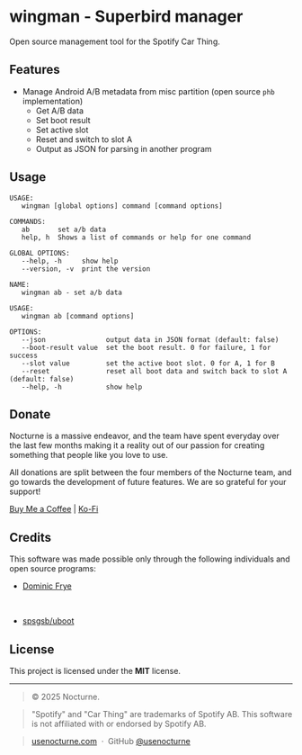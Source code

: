 # wingman - Superbird manager

Open source management tool for the Spotify Car Thing.

## Features

- Manage Android A/B metadata from misc partition (open source `phb` implementation)
  - Get A/B data
  - Set boot result
  - Set active slot
  - Reset and switch to slot A
  - Output as JSON for parsing in another program

## Usage

```
USAGE:
   wingman [global options] command [command options]

COMMANDS:
   ab       set a/b data
   help, h  Shows a list of commands or help for one command

GLOBAL OPTIONS:
   --help, -h     show help
   --version, -v  print the version
```

```
NAME:
   wingman ab - set a/b data

USAGE:
   wingman ab [command options]

OPTIONS:
   --json               output data in JSON format (default: false)
   --boot-result value  set the boot result. 0 for failure, 1 for success
   --slot value         set the active boot slot. 0 for A, 1 for B
   --reset              reset all boot data and switch back to slot A (default: false)
   --help, -h           show help
```

## Donate

Nocturne is a massive endeavor, and the team have spent everyday over the last few months making it a reality out of our passion for creating something that people like you love to use.

All donations are split between the four members of the Nocturne team, and go towards the development of future features. We are so grateful for your support!

[Buy Me a Coffee](https://buymeacoffee.com/brandonsaldan) | [Ko-Fi](https://ko-fi.com/brandonsaldan)

## Credits

This software was made possible only through the following individuals and open source programs:

- [Dominic Frye](https://github.com/itsnebulalol)

<br />

- [spsgsb/uboot](https://github.com/spsgsb/uboot/blob/buildroot-openlinux-201904-g12a/common/avb.c)

## License

This project is licensed under the **MIT** license.

---

> © 2025 Nocturne.

> "Spotify" and "Car Thing" are trademarks of Spotify AB. This software is not affiliated with or endorsed by Spotify AB.

> [usenocturne.com](https://usenocturne.com) &nbsp;&middot;&nbsp;
> GitHub [@usenocturne](https://github.com/usenocturne)
